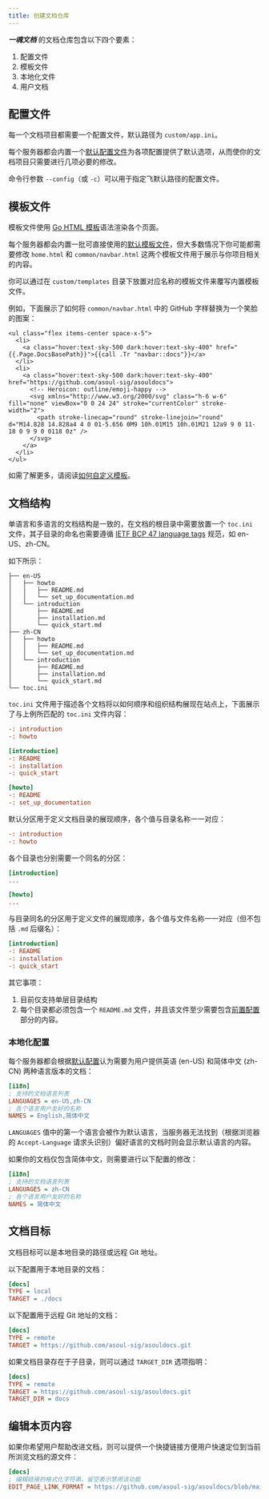 ```yaml
---
title: 创建文档仓库
---
```


_**一魂文档**_ 的文档仓库包含以下四个要素：

1. 配置文件
1. 模板文件
1. 本地化文件
1. 用户文档

## 配置文件

每一个文档项目都需要一个配置文件，默认路径为 `custom/app.ini`。

每个服务器都会内置一个[默认配置文件](https://github.com/asoul-sig/asouldocs/blob/main/conf/app.ini)为各项配置提供了默认选项，从而使你的文档项目只需要进行几项必要的修改。

命令行参数 `--config`（或 `-c`）可以用于指定飞默认路径的配置文件。

## 模板文件

模板文件使用 [Go HTML 模板](https://pkg.go.dev/html/template)语法渲染各个页面。

每个服务器都会内置一批可直接使用的[默认模板文件](https://github.com/asoul-sig/asouldocs/tree/main/templates)，但大多数情况下你可能都需要修改 `home.html` 和 `common/navbar.html` 这两个模板文件用于展示与你项目相关的内容。

你可以通过在 `custom/templates` 目录下放置对应名称的模板文件来覆写内置模板文件。

例如，下面展示了如何将 `common/navbar.html` 中的 GitHub 字样替换为一个笑脸的图案：

```go-html-template {hl_lines=["7-10"]}
<ul class="flex items-center space-x-5">
  <li>
    <a class="hover:text-sky-500 dark:hover:text-sky-400" href="{{.Page.DocsBasePath}}">{{call .Tr "navbar::docs"}}</a>
  </li>
  <li>
    <a class="hover:text-sky-500 dark:hover:text-sky-400" href="https://github.com/asoul-sig/asouldocs">
      <!-- Heroicon: outline/emoji-happy -->
      <svg xmlns="http://www.w3.org/2000/svg" class="h-6 w-6" fill="none" viewBox="0 0 24 24" stroke="currentColor" stroke-width="2">
        <path stroke-linecap="round" stroke-linejoin="round" d="M14.828 14.828a4 4 0 01-5.656 0M9 10h.01M15 10h.01M21 12a9 9 0 11-18 0 9 9 0 0118 0z" />
      </svg>
    </a>
  </li>
</ul>
```

如需了解更多，请阅读[如何自定义模板](customize-templates.md)。

## 文档结构

单语言和多语言的文档结构是一致的，在文档的根目录中需要放置一个 `toc.ini` 文件，其子目录的命名也需要遵循 [IETF BCP 47 language tags](https://en.wikipedia.org/wiki/IETF_language_tag) 规范，如 en-US、zh-CN。

如下所示：

```
├── en-US
│   ├── howto
│   │   ├── README.md
│   │   └── set_up_documentation.md
│   └── introduction
│       ├── README.md
│       ├── installation.md
│       └── quick_start.md
├── zh-CN
│   ├── howto
│   │   ├── README.md
│   │   └── set_up_documentation.md
│   └── introduction
│       ├── README.md
│       ├── installation.md
│       └── quick_start.md
└── toc.ini
```

`toc.ini` 文件用于描述各个文档将以如何顺序和组织结构展现在站点上，下面展示了与上例所匹配的 `toc.ini` 文件内容：

```ini
-: introduction
-: howto

[introduction]
-: README
-: installation
-: quick_start

[howto]
-: README
-: set_up_documentation
```

默认分区用于定义文档目录的展现顺序，各个值与目录名称一一对应：

```ini
-: introduction
-: howto
```

各个目录也分别需要一个同名的分区：

```ini
[introduction]
...

[howto]
...
```

与目录同名的分区用于定义文件的展现顺序，各个值与文件名称一一对应（但不包括 `.md` 后缀名）：

```ini
[introduction]
-: README
-: installation
-: quick_start
```

其它事项：

1. 目前仅支持单层目录结构
1. 每个目录都必须包含一个 `README.md` 文件，并且该文件至少需要包含[前置配置](write-document.md#前置配置)部分的内容。

### 本地化配置

每个服务器都会根据[默认配置](https://github.com/asoul-sig/asouldocs/blob/39b59c4159e4a2b0e0a290c79f85c46a3e1faf0b/conf/app.ini#L26-L30)认为需要为用户提供英语 (en-US) 和简体中文 (zh-CN) 两种语言版本的文档：

```ini
[i18n]
; 支持的文档语言列表
LANGUAGES = en-US,zh-CN
; 各个语言用户友好的名称
NAMES = English,简体中文
```

`LANGUAGES` 值中的第一个语言会被作为默认语言，当服务器无法找到（根据浏览器的 `Accept-Language` 请求头识别）偏好语言的文档时则会显示默认语言的内容。

如果你的文档仅包含简体中文，则需要进行以下配置的修改：

```ini
[i18n]
; 支持的文档语言列表
LANGUAGES = zh-CN
; 各个语言用户友好的名称
NAMES = 简体中文
```

## 文档目标

文档目标可以是本地目录的路径或远程 Git 地址。

以下配置用于本地目录的文档：

```ini
[docs]
TYPE = local
TARGET = ./docs
```

以下配置用于远程 Git 地址的文档：

```ini
[docs]
TYPE = remote
TARGET = https://github.com/asoul-sig/asouldocs.git
```

如果文档目录存在于子目录，则可以通过 `TARGET_DIR` 选项指明：

```ini
[docs]
TYPE = remote
TARGET = https://github.com/asoul-sig/asouldocs.git
TARGET_DIR = docs
```

## 编辑本页内容

如果你希望用户帮助改进文档，则可以提供一个快捷链接方便用户快速定位到当前所浏览文档的源文件：

```ini
[docs]
; 编辑链接的格式化字符串，留空表示禁用该功能
EDIT_PAGE_LINK_FORMAT = https://github.com/asoul-sig/asouldocs/blob/main/docs/{blob}
```
